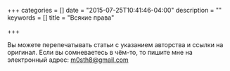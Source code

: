 +++
categories = []
date = "2015-07-25T10:41:46-04:00"
description = ""
keywords = []
title = "Всякие права"

+++

Вы можете перепечатывать статьи с указанием авторства и ссылки на оригинал. Если вы сомневаетесь в чём-то, то пишите мне на электронный адрес: m0sth8@gmail.com